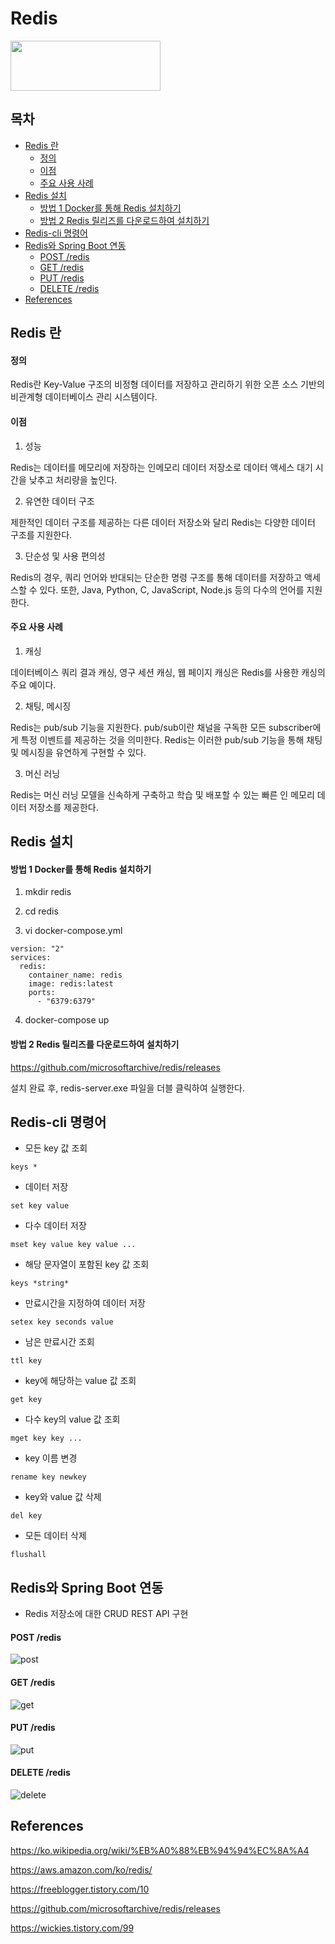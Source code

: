 # Redis
<img src="https://media.vlpt.us/images/limsubin/post/ac3da3f4-ead2-4790-8cd3-eda18726ac6f/redis.png" width="240" height="80">

## 목차

- [Redis 란](#redis-란)
    + [정의](#정의)
    + [이점](#이점)
    + [주요 사용 사례](#주요-사용-사례)
- [Redis 설치](#redis-설치)
    + [방법 1 Docker를 통해 Redis 설치하기](#방법-1-docker를-통해-redis-설치하기)
    + [방법 2 Redis 릴리즈를 다운로드하여 설치하기](#방법-2-redis-릴리즈를-다운로드하여-설치하기)
- [Redis-cli 명령어](#redis-cli-명령어)
- [Redis와 Spring Boot 연동](#redis와-spring-boot-연동)
    + [POST /redis](#post--redis)
    + [GET /redis](#get--redis)
    + [PUT /redis](#put--redis)
    + [DELETE /redis](#delete--redis)
- [References](#references)

## Redis 란

#### 정의
Redis란 Key-Value 구조의 비정형 데이터를 저장하고 관리하기 위한 오픈 소스 기반의 비관계형 데이터베이스 관리 시스템이다.

#### 이점

1. 성능

Redis는 데이터를 메모리에 저장하는 인메모리 데이터 저장소로 데이터 액세스 대기 시간을 낮추고 처리량을 높인다.

2. 유연한 데이터 구조

제한적인 데이터 구조를 제공하는 다른 데이터 저장소와 달리 Redis는 다양한 데이터 구조를 지원한다.
    
3. 단순성 및 사용 편의성

Redis의 경우, 쿼리 언어와 반대되는 단순한 명령 구조를 통해 데이터를 저장하고 액세스할 수 있다. 또한, Java, Python, C, JavaScript, Node.js 등의 다수의 언어를 지원한다.

#### 주요 사용 사례

1. 캐싱

데이터베이스 쿼리 결과 캐싱, 영구 세션 캐싱, 웹 페이지 캐싱은 Redis를 사용한 캐싱의 주요 예이다.

2. 채팅, 메시징

Redis는 pub/sub 기능을 지원한다. pub/sub이란 채널을 구독한 모든 subscriber에게 특정 이벤트를 제공하는 것을 의미한다. Redis는 이러한 pub/sub 기능을 통해 채팅 및 메시징을 유연하게 구현할 수 있다.

3. 머신 러닝

Redis는 머신 러닝 모델을 신속하게 구축하고 학습 및 배포할 수 있는 빠른 인 메모리 데이터 저장소를 제공한다.

## Redis 설치

#### 방법 1 Docker를 통해 Redis 설치하기

1. mkdir redis

2. cd redis

3. vi docker-compose.yml

```
version: "2"
services:
  redis:
    container_name: redis
    image: redis:latest
    ports:
      - "6379:6379"
```

4. docker-compose up


#### 방법 2 Redis 릴리즈를 다운로드하여 설치하기

<https://github.com/microsoftarchive/redis/releases>

설치 완료 후, redis-server.exe 파일을 더블 클릭하여 실행한다.

## Redis-cli 명령어

- 모든 key 값 조회
```
keys *
```

- 데이터 저장
```
set key value
```

- 다수 데이터 저장
```
mset key value key value ...
```

- 해당 문자열이 포함된 key 값 조회
```
keys *string*
```

- 만료시간을 지정하여 데이터 저장
```
setex key seconds value
```

- 남은 만료시간 조회
```
ttl key
```

- key에 해당하는 value 값 조회
```
get key
```

- 다수 key의 value 값 조회
```
mget key key ...
```

- key 이름 변경
```
rename key newkey
```

- key와 value 값 삭제
```
del key
```

- 모든 데이터 삭제
```
flushall
```

## Redis와 Spring Boot 연동

- Redis 저장소에 대한 CRUD REST API 구현

#### POST /redis
![post](https://user-images.githubusercontent.com/55876368/147932515-e54e8100-6aa3-4597-9fe7-d4b822c224df.JPG)

#### GET /redis
![get](https://user-images.githubusercontent.com/55876368/147932571-ff5a553c-27ff-48eb-b395-319b7b223854.JPG)

#### PUT /redis
![put](https://user-images.githubusercontent.com/55876368/147932597-3a323828-bf3f-4542-95c6-d728a79c93de.JPG)

#### DELETE /redis
![delete](https://user-images.githubusercontent.com/55876368/147932624-06846aa2-211d-4ce3-9a6f-afc146f114bc.JPG)

## References

<https://ko.wikipedia.org/wiki/%EB%A0%88%EB%94%94%EC%8A%A4>

<https://aws.amazon.com/ko/redis/>

<https://freeblogger.tistory.com/10>

<https://github.com/microsoftarchive/redis/releases>

<https://wickies.tistory.com/99>
